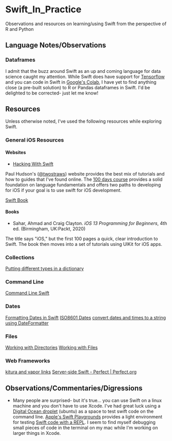 # Swift_In_Practice
Observations and resources on learning/using Swift from the perspective of R and Python

## Language Notes/Observations

### Dataframes
I admit that the buzz around Swift as an up and coming language for data science caught my attention. While Swift does have support for [Tensorflow](https://www.tensorflow.org/swift/) and you can code in Swift in [Google's Colab](https://colab.research.google.com/notebooks/intro.ipynb), I 
have yet to find anything close (a pre-built solution) to R or Pandas dataframes in Swift. I'd be delighted to be corrected- just let me know! 

## Resources
Unless otherwise noted, I've used the following resources while exploring Swift.

### General iOS Resources

#### Websites

- [Hacking With Swift](https://www.hackingwithswift.com/)

Paul Hudson's ([@twostraws](https://twitter.com/twostraws)) website provides the best mix of tutorials and how to guides that I've found online. The [100 days course](https://www.hackingwithswift.com/100/swiftui) provides a solid foundation on language fundamentals and offers two paths to developing for iOS if your goal is to use swift for iOS development. 

[Swift Book](https://docs.swift.org/swift-book/LanguageGuide/TypeCasting.html)

#### Books

- Sahar, Ahmad and Craig Clayton. *iOS 13 Programming for Beginners*, 4th ed. (Birmingham, UK:Packt, 2020)

The title says "iOS," but the first 100 pages a quick, clear introduction to Swift. The book then moves into a set of tutorials using UIKit for iOS apps. 

### Collections
[Putting different types in a dictionary](https://stackoverflow.com/questions/24021950/how-do-i-put-different-types-in-a-dictionary-in-the-swift-language)
### Command Line
[Command Line Swift](https://jamesonquave.com/blog/running-swift-scripts-from-the-command-line/)
### Dates
[Formatting Dates in Swift](https://schiavo.me/2019/formatting-dates/)
[ISO8601 Dates](https://developer.apple.com/documentation/foundation/iso8601dateformatter)
[convert dates and times to a string using DateFormatter](https://www.hackingwithswift.com/example-code/system/how-to-convert-dates-and-times-to-a-string-using-dateformatter)
### Files
[Working with Directories](https://www.techotopia.com/index.php/Working_with_Directories_in_Swift_on_iOS_8)
[Working with Files](https://www.techotopia.com/index.php/Working_with_Files_in_Swift_on_iOS_8)
### Web Frameworks
[kitura and vapor links](https://medium.com/hackers-at-cambridge/why-were-writing-our-website-in-swift-2e620ae7b72b)
[Server-side Swift - Perfect | Perfect.org](https://www.perfect.org/)

## Observations/Commentaries/Digressions

- Many people are surprised- but it's true... you can use Swift on a linux machine and you don't have to use Xcode. I've had great luck using a [Digital Ocean droplet](https://www.digitalocean.com/products/droplets/) (ubuntu) as a space to test swift code on the command line. [Apple's Swift Playgrounds](https://www.apple.com/swift/playgrounds/) provides a light environment for testing [Swift code with a REPL](https://developer.apple.com/swift/blog/?id=18). I seem to find myself debugging small pieces of code in the terminal on my mac while I'm working on larger things in Xcode.
